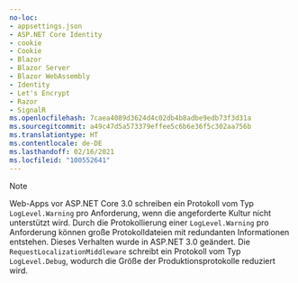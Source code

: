 ```yaml
---
no-loc:
- appsettings.json
- ASP.NET Core Identity
- cookie
- Cookie
- Blazor
- Blazor Server
- Blazor WebAssembly
- Identity
- Let's Encrypt
- Razor
- SignalR
ms.openlocfilehash: 7caea4089d3624d4c02db4b8adbe9edb73f3d31a
ms.sourcegitcommit: a49c47d5a573379effee5c6b6e36f5c302aa756b
ms.translationtype: HT
ms.contentlocale: de-DE
ms.lasthandoff: 02/16/2021
ms.locfileid: "100552641"
---
```

> [!NOTE]
> Web-Apps vor ASP.NET Core 3.0 schreiben ein Protokoll vom Typ `LogLevel.Warning` pro Anforderung, wenn die angeforderte Kultur nicht unterstützt wird. Durch die Protokollierung einer `LogLevel.Warning` pro Anforderung können große Protokolldateien mit redundanten Informationen entstehen. Dieses Verhalten wurde in ASP.NET 3.0 geändert. Die `RequestLocalizationMiddleware` schreibt ein Protokoll vom Typ `LogLevel.Debug`, wodurch die Größe der Produktionsprotokolle reduziert wird.
